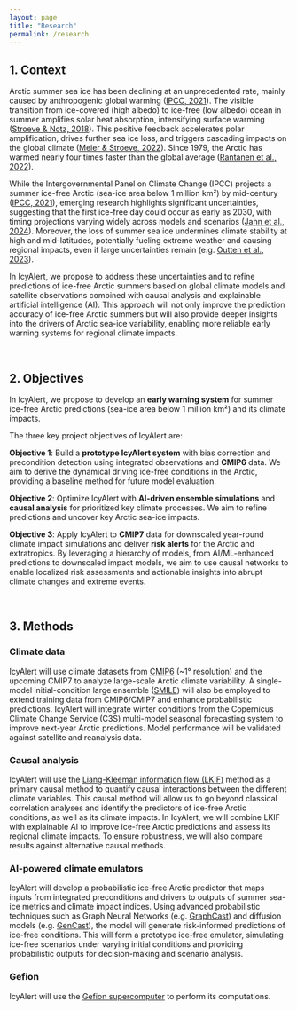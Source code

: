 ```yaml
---
layout: page
title: "Research"
permalink: /research
---
```


## 1. Context

Arctic summer sea ice has been declining at an unprecedented rate, mainly caused by anthropogenic global warming ([IPCC, 2021](https://doi.org/10.1017/9781009157896.001)). The visible transition from ice-covered (high albedo) to ice-free (low albedo) ocean in summer amplifies solar heat absorption, intensifying surface warming ([Stroeve & Notz, 2018](https://doi.org/10.1088/1748-9326/aade56)). This positive feedback accelerates polar amplification, drives further sea ice loss, and triggers cascading impacts on the global climate ([Meier & Stroeve, 2022](https://doi.org/10.5670/oceanog.2022.114)). Since 1979, the Arctic has warmed nearly four times faster than the global average ([Rantanen et al., 2022](https://doi.org/10.1038/s43247-022-00498-3)).

While the Intergovernmental Panel on Climate Change (IPCC) projects a summer ice-free Arctic (sea-ice area below 1 million km²) by mid-century ([IPCC, 2021](https://doi.org/10.1017/9781009157896.011)), emerging research highlights significant uncertainties, suggesting that the first ice-free day could occur as early as 2030, with timing projections varying widely across models and scenarios ([Jahn et al., 2024](https://doi.org/10.1038/s43017-023-00515-9)). Moreover, the loss of summer sea ice undermines climate stability at high and mid-latitudes, potentially fueling extreme weather and causing regional impacts, even if large uncertainties remain (e.g. [Outten et al., 2023](https://doi.org/10.5194/wcd-4-95-2023)).

In IcyAlert, we propose to address these uncertainties and to refine predictions of ice-free Arctic summers based on global climate models and satellite observations combined with causal analysis and explainable artificial intelligence (AI). This approach will not only improve the prediction accuracy of ice-free Arctic summers but will also provide deeper insights into the drivers of Arctic sea-ice variability, enabling more reliable early warning systems for regional climate impacts.

&ensp;

## 2. Objectives

In IcyAlert, we propose to develop an **early warning system** for summer ice-free Arctic predictions (sea-ice area below 1 million km²) and its climate impacts. 

The three key project objectives of IcyAlert are:

**Objective 1**: Build a **prototype IcyAlert system** with bias correction and precondition detection using integrated observations and **CMIP6** data. We aim to derive the dynamical driving ice-free conditions in the Arctic, providing a baseline method for future model evaluation.

**Objective 2**: Optimize IcyAlert with **AI-driven ensemble simulations** and **causal analysis** for prioritized key climate processes. We aim to refine predictions and uncover key Arctic sea-ice impacts.

**Objective 3**: Apply IcyAlert to **CMIP7** data for downscaled year-round climate impact simulations and deliver **risk alerts** for the Arctic and extratropics. By leveraging a hierarchy of models, from AI/ML-enhanced predictions to downscaled impact models, we aim to use causal networks to enable localized risk assessments and actionable insights into abrupt climate changes and extreme events.

&ensp;

## 3. Methods

### Climate data

IcyAlert will use climate datasets from [CMIP6](https://doi.org/10.5194/gmd-9-1937-2016) (~1° resolution) and the upcoming CMIP7 to analyze large-scale Arctic climate variability. A single-model initial-condition large ensemble ([SMILE](https://doi.org/10.5194/gmd-18-6341-2025)) will also be employed to extend training data from CMIP6/CMIP7 and enhance probabilistic predictions. IcyAlert will integrate winter conditions from the Copernicus Climate Change Service (C3S) multi-model seasonal forecasting system to improve next-year Arctic predictions. Model performance will be validated against satellite and reanalysis data.

### Causal analysis

IcyAlert will use the [Liang-Kleeman information flow (LKIF)](https://doi.org/10.3390/e23060679) method as a primary causal method to quantify causal interactions between the different climate variables. This causal method will allow us to go beyond classical correlation analyses and identify the predictors of ice-free Arctic conditions, as well as its climate impacts. In IcyAlert, we will combine LKIF with explainable AI to improve ice-free Arctic predictions and assess its regional climate impacts. To ensure robustness, we will also compare results against alternative causal methods.

### AI-powered climate emulators

IcyAlert will develop a probabilistic ice-free Arctic predictor that maps inputs from integrated preconditions and drivers to outputs of summer sea-ice metrics and climate impact indices. Using
advanced probabilistic techniques such as Graph Neural Networks (e.g. [GraphCast](https://doi.org/10.1126/science.adi2336)) and diffusion models (e.g. [GenCast](https://doi.org/10.1038/s41586-024-08252-9)), the model will generate risk-informed predictions of ice-free conditions. This will form a prototype ice-free emulator, simulating ice-free scenarios under varying initial conditions and providing probabilistic outputs for decision-making and scenario analysis.

### Gefion

IcyAlert will use the [Gefion supercomputer](https://novonordiskfonden.dk/en/news/denmarks-first-ai-supercomputer-is-now-operational/) to perform its computations.
